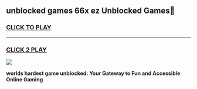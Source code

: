 
## unblocked games 66x ez Unblocked Games👋
<h3>
<a href="https://premium.freeplayer.one?title=unblocked_games_66x_ez&ref=16F">CLICK TO PLAY</a></h3>
<hr>

<h3>
<a href="https://premium.freeplayer.one?title=unblocked_games_66x_ez&ref=16F">CLICK 2 PLAY</a>
  
</h3>

<a href="https://premium.freeplayer.one?title=unblocked_games_66x_ez&ref=16F/"><img src="https://clearcache.store/games.png"></a>


**worlds hardest game unblocked: Your Gateway to Fun and Accessible Online Gaming**
